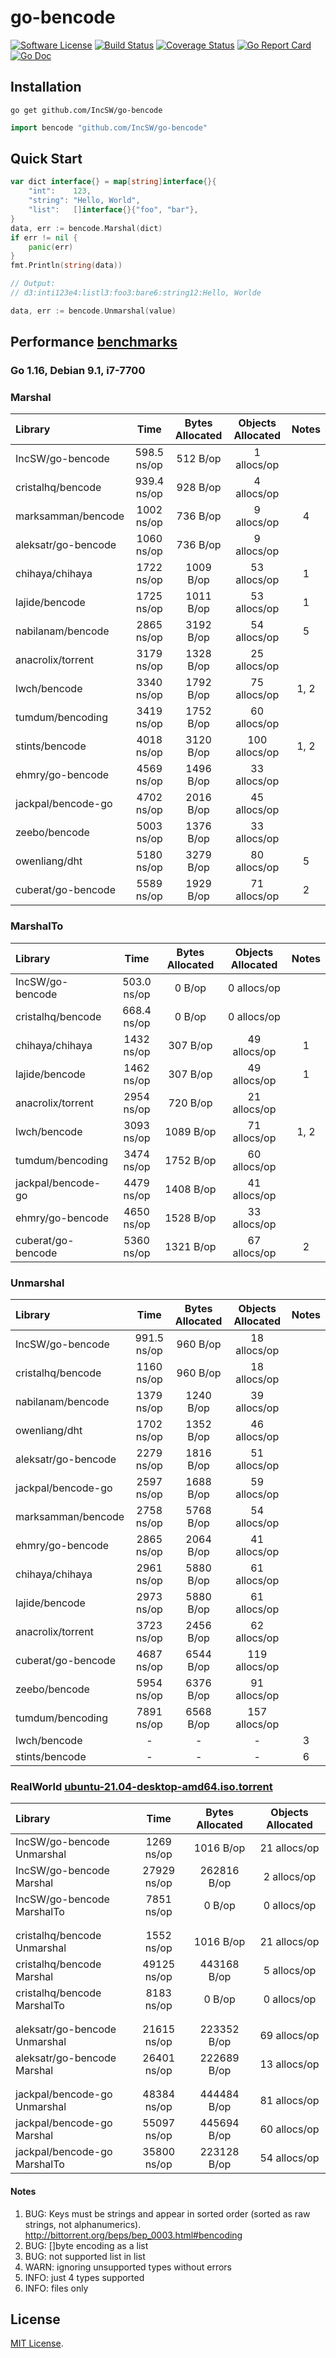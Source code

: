 # go-bencode
[![Software License](https://img.shields.io/badge/license-MIT-brightgreen.svg?style=flat-square)](LICENSE)
[![Build Status](https://img.shields.io/travis/IncSW/go-bencode.svg?style=flat-square)](https://travis-ci.org/IncSW/go-bencode)
[![Coverage Status](https://img.shields.io/coveralls/IncSW/go-bencode/master.svg?style=flat-square)](https://coveralls.io/github/IncSW/go-bencode)
[![Go Report Card](https://goreportcard.com/badge/github.com/IncSW/go-bencode?style=flat-square)](https://goreportcard.com/report/github.com/IncSW/go-bencode)
[![Go Doc](https://img.shields.io/badge/godoc-reference-blue.svg?style=flat-square)](http://godoc.org/github.com/IncSW/go-bencode)

## Installation

`go get github.com/IncSW/go-bencode`

```go
import bencode "github.com/IncSW/go-bencode"
```

## Quick Start

```go
var dict interface{} = map[string]interface{}{
	"int":    123,
	"string": "Hello, World",
	"list":   []interface{}{"foo", "bar"},
}
data, err := bencode.Marshal(dict)
if err != nil {
	panic(err)
}
fmt.Println(string(data))

// Output:
// d3:inti123e4:listl3:foo3:bare6:string12:Hello, Worlde
```

```go
data, err := bencode.Unmarshal(value)
```

## Performance [benchmarks](https://github.com/IncSW/go-bencode/tree/master/benchmarks)

### Go 1.16, Debian 9.1, i7-7700

### Marshal

| Library             |    Time     | Bytes Allocated | Objects Allocated | Notes |
| :------------------ | :---------: | :-------------: | :---------------: | :---: |
| IncSW/go-bencode    | 598.5 ns/op |    512 B/op     |    1 allocs/op    |       |
| cristalhq/bencode   | 939.4 ns/op |    928 B/op     |    4 allocs/op    |       |
| marksamman/bencode  | 1002 ns/op  |    736 B/op     |    9 allocs/op    |   4   |
| aleksatr/go-bencode | 1060 ns/op  |    736 B/op     |    9 allocs/op    |       |
| chihaya/chihaya     | 1722 ns/op  |    1009 B/op    |   53 allocs/op    |   1   |
| lajide/bencode      | 1725 ns/op  |    1011 B/op    |   53 allocs/op    |   1   |
| nabilanam/bencode   | 2865 ns/op  |    3192 B/op    |   54 allocs/op    |   5   |
| anacrolix/torrent   | 3179 ns/op  |    1328 B/op    |   25 allocs/op    |       |
| lwch/bencode        | 3340 ns/op  |    1792 B/op    |   75 allocs/op    | 1, 2  |
| tumdum/bencoding    | 3419 ns/op  |    1752 B/op    |   60 allocs/op    |       |
| stints/bencode      | 4018 ns/op  |    3120 B/op    |   100 allocs/op   | 1, 2  |
| ehmry/go-bencode    | 4569 ns/op  |    1496 B/op    |   33 allocs/op    |       |
| jackpal/bencode-go  | 4702 ns/op  |    2016 B/op    |   45 allocs/op    |       |
| zeebo/bencode       | 5003 ns/op  |    1376 B/op    |   33 allocs/op    |       |
| owenliang/dht       | 5180 ns/op  |    3279 B/op    |   80 allocs/op    |   5   |
| cuberat/go-bencode  | 5589 ns/op  |    1929 B/op    |   71 allocs/op    |   2   |

### MarshalTo

| Library            |    Time     | Bytes Allocated | Objects Allocated | Notes |
| :----------------- | :---------: | :-------------: | :---------------: | :---: |
| IncSW/go-bencode   | 503.0 ns/op |     0 B/op      |    0 allocs/op    |       |
| cristalhq/bencode  | 668.4 ns/op |     0 B/op      |    0 allocs/op    |       |
| chihaya/chihaya    | 1432 ns/op  |    307 B/op     |   49 allocs/op    |   1   |
| lajide/bencode     | 1462 ns/op  |    307 B/op     |   49 allocs/op    |   1   |
| anacrolix/torrent  | 2954 ns/op  |    720 B/op     |   21 allocs/op    |       |
| lwch/bencode       | 3093 ns/op  |    1089 B/op    |   71 allocs/op    | 1, 2  |
| tumdum/bencoding   | 3474 ns/op  |    1752 B/op    |   60 allocs/op    |       |
| jackpal/bencode-go | 4479 ns/op  |    1408 B/op    |   41 allocs/op    |       |
| ehmry/go-bencode   | 4650 ns/op  |    1528 B/op    |   33 allocs/op    |       |
| cuberat/go-bencode | 5360 ns/op  |    1321 B/op    |   67 allocs/op    |   2   |

### Unmarshal

| Library             |    Time     | Bytes Allocated | Objects Allocated | Notes |
| :------------------ | :---------: | :-------------: | :---------------: | :---: |
| IncSW/go-bencode    | 991.5 ns/op |    960 B/op     |   18 allocs/op    |       |
| cristalhq/bencode   | 1160 ns/op  |    960 B/op     |   18 allocs/op    |       |
| nabilanam/bencode   | 1379 ns/op  |    1240 B/op    |   39 allocs/op    |       |
| owenliang/dht       | 1702 ns/op  |    1352 B/op    |   46 allocs/op    |       |
| aleksatr/go-bencode | 2279 ns/op  |    1816 B/op    |   51 allocs/op    |       |
| jackpal/bencode-go  | 2597 ns/op  |    1688 B/op    |   59 allocs/op    |       |
| marksamman/bencode  | 2758 ns/op  |    5768 B/op    |   54 allocs/op    |       |
| ehmry/go-bencode    | 2865 ns/op  |    2064 B/op    |   41 allocs/op    |       |
| chihaya/chihaya     | 2961 ns/op  |    5880 B/op    |   61 allocs/op    |       |
| lajide/bencode      | 2973 ns/op  |    5880 B/op    |   61 allocs/op    |       |
| anacrolix/torrent   | 3723 ns/op  |    2456 B/op    |   62 allocs/op    |       |
| cuberat/go-bencode  | 4687 ns/op  |    6544 B/op    |   119 allocs/op   |       |
| zeebo/bencode       | 5954 ns/op  |    6376 B/op    |   91 allocs/op    |       |
| tumdum/bencoding    | 7891 ns/op  |    6568 B/op    |   157 allocs/op   |       |
| lwch/bencode        |      -      |        -        |         -         |   3   |
| stints/bencode      |      -      |        -        |         -         |   6   |

### RealWorld [ubuntu-21.04-desktop-amd64.iso.torrent](https://releases.ubuntu.com/21.04/ubuntu-21.04-desktop-amd64.iso.torrent)

| Library                       |    Time     | Bytes Allocated | Objects Allocated |
| :---------------------------- | :---------: | :-------------: | :---------------: |
| IncSW/go-bencode Unmarshal    | 1269 ns/op  |    1016 B/op    |   21 allocs/op    |
| IncSW/go-bencode Marshal      | 27929 ns/op |   262816 B/op   |    2 allocs/op    |
| IncSW/go-bencode MarshalTo    | 7851 ns/op  |     0 B/op      |    0 allocs/op    |
|                               |
|                               |
| cristalhq/bencode Unmarshal   | 1552 ns/op  |    1016 B/op    |   21 allocs/op    |
| cristalhq/bencode Marshal     | 49125 ns/op |   443168 B/op   |    5 allocs/op    |
| cristalhq/bencode MarshalTo   | 8183 ns/op  |     0 B/op      |    0 allocs/op    |
|                               |
|                               |
| aleksatr/go-bencode Unmarshal | 21615 ns/op |   223352 B/op   |   69 allocs/op    |
| aleksatr/go-bencode Marshal   | 26401 ns/op |   222689 B/op   |   13 allocs/op    |
|                               |
|                               |
| jackpal/bencode-go Unmarshal  | 48384 ns/op |   444484 B/op   |   81 allocs/op    |
| jackpal/bencode-go Marshal    | 55097 ns/op |   445694 B/op   |   60 allocs/op    |
| jackpal/bencode-go MarshalTo  | 35800 ns/op |   223128 B/op   |   54 allocs/op    |

#### Notes

1. BUG: Keys must be strings and appear in sorted order (sorted as raw strings, not alphanumerics). http://bittorrent.org/beps/bep_0003.html#bencoding
2. BUG: []byte encoding as a list
3. BUG: not supported list in list
4. WARN: ignoring unsupported types without errors
5. INFO: just 4 types supported
6. INFO: files only

## License

[MIT License](LICENSE).

